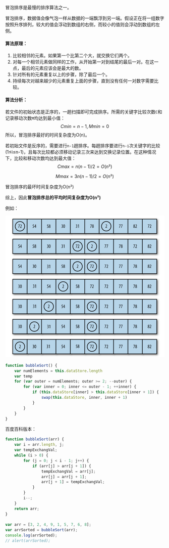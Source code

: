 冒泡排序是最慢的排序算法之一。

冒泡排序，数据值会像气泡一样从数据的一端飘浮到另一端。假设正在将一组数字按照升序排列，较大的值会浮动到数组的右侧，而较小的值则会浮动到数组的左侧。

#### 算法原理：

1. 比较相邻的元素。如果第一个比第二个大，就交换它们两个。
2. 对每一个相邻元素做同样的工作，从开始第一对到结尾的最后一对。在这一点，最后的元素应该会是最大的数。
3. 针对所有的元素重复以上的步骤，除了最后一个。
4. 持续每次对越来越少的元素重复上面的步骤，直到没有任何一对数字需要比较。

#### 算法分析：

若文件的初始状态是正序的，一趟扫描即可完成排序。所需的关键字比较次数`C`和记录移动次数`M`均达到最小值：
$$
Cmin = n - 1, Mmin = 0
$$
所以，冒泡排序最好的时间复杂度为O(n)。

若初始文件是反序的，需要进行`n-1`趟排序。每趟排序要进行`n-i`次关键字的比较(1≤i≤n-1)，且每次比较都必须移动记录三次来达到交换记录位置。在这种情况下，比较和移动次数均达到最大值：
$$
Cmax = n(n-1)/2 = O(n²)
$$

$$
Mmax = 3n(n-1)/2 = O(n²)
$$

冒泡排序的最坏时间复杂度为O(n²)

综上，因此**冒泡排序总的平均时间复杂度为O(n²)**

例如：

![](../../images/paixu1.png)

```javascript
function bubbleSort() {
    var numElements = this.dataStore.length
    var temp
    for (var outer = numElements; outer >= 2; --outer) {
        for (var inner = 0; inner <= outer - 1; ++inner) {
            if (this.dataStore[inner] > this.dataStore[inner + 1]) {
                swap(this.dataStore, inner, inner + 1)
            }
        }
    }
}
```

百度百科版本：

```javascript
function bubbleSort(arr) {
    var i = arr.length, j;
    var tempExchangVal;
    while (i > 0) {
        for (j = 0; j < i - 1; j++) {
            if (arr[j] > arr[j + 1]) {
                tempExchangVal = arr[j];
                arr[j] = arr[j + 1];
                arr[j + 1] = tempExchangVal;
            }
        }
        i--;
    }
    return arr;
}
 
var arr = [3, 2, 4, 9, 1, 5, 7, 6, 8];
var arrSorted = bubbleSort(arr);
console.log(arrSorted);
// alert(arrSorted);
```



